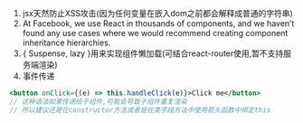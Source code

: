 1. jsx天然防止XSS攻击(因为任何变量在嵌入dom之前都会解释成普通的字符串)
1. At Facebook, we use React in thousands of components, and we haven’t found any use cases where we would recommend creating component inheritance hierarchies.
1. { Suspense, lazy }用来实现组件懒加载(可结合react-router使用,暂不支持服务端渲染)
1. 事件传递
  ```jsx
  <button onClick={(e) => this.handleClick(e)}>Click me</button>
  // 这种语法如果传递给子组件,可能会导致子组件重复渲染
  // 所以建议还是在constructor方法或者是在类字段方法中使用箭头函数中绑定this
  ```
  
